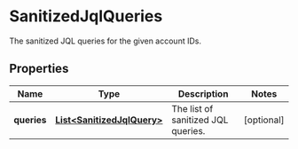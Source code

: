 

# SanitizedJqlQueries

The sanitized JQL queries for the given account IDs.

## Properties

| Name | Type | Description | Notes |
|------------ | ------------- | ------------- | -------------|
|**queries** | [**List&lt;SanitizedJqlQuery&gt;**](SanitizedJqlQuery.md) | The list of sanitized JQL queries. |  [optional] |



